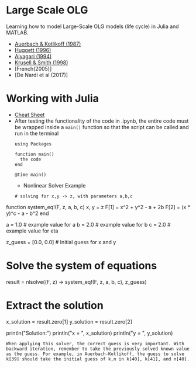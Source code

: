 # Large Scale OLG
Learning how to model Large-Scale OLG models (life cycle) in Julia and MATLAB.

- [Auerbach & Kotlikoff (1987)](https://kotlikoff.net/wp-content/uploads/2019/03/Dynamic-Fiscal-Policy_1.pdf)
- [Huggett (1996)](http://drphilipshaw.com/Huggett%201996.pdf)
- [Aiyagari (1994)](http://drphilipshaw.com/AyagariQJE94.pdf)
- [Krusell & Smith (1998)](http://www.econ.yale.edu/smith/250034.pdf)
- [French(2005)]
- [De Nardi et al (2017)]

# Working with Julia
- [Cheat Sheet](https://cheatsheet.juliadocs.org/)
- After testing the functionality of the code in .ipynb, the entire code must be wrapped inside a `main()` function so that the script can be called and run in the terminal
  ```
  using Packages

  function main()
    the code
  end

  @time main()

  ```
  - Nonlinear Solver Example
  ```
  # solving for x,y -> z, with parameters a,b,c
function system_eq!(F, z, a, b, c)
    x, y = z
    F[1] = x^2 + y^2 - a + 2b
    F[2] = (x * y)^c - a - b^2
end

a = 1.0  # example value for a
b = 2.0  # example value for b
c = 2.0  # example value for eta

z_guess = [0.0, 0.0]  # Initial guess for x and y

# Solve the system of equations
result = nlsolve((F, z) -> system_eq!(F, z, a, b, c), z_guess)

# Extract the solution
x_solution = result.zero[1]
y_solution = result.zero[2]

println("Solution:")
println("x = ", x_solution)
println("y = ", y_solution)
  ```
When applying this solver, the correct guess is very important. With backward iteration, remember to take the previously solved known value as the guess. For example, in Auerbach-Kotlikoff, the guess to solve k[39] should take the initial guess of k,n in k[40], k[41], and n[40].

